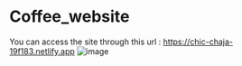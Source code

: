 # Coffee_website
You can access the site through this url : https://chic-chaja-19f183.netlify.app
![image](https://user-images.githubusercontent.com/86832339/230737333-2ede83c2-b0d5-4cb9-a59f-8db80e0231c9.png)
